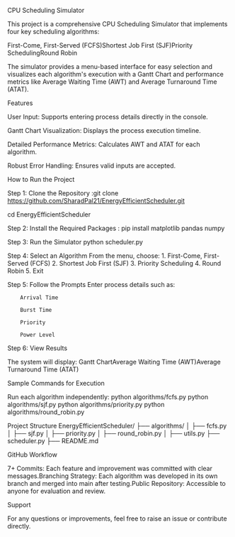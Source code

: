 CPU Scheduling Simulator

This project is a comprehensive CPU Scheduling Simulator that implements four key scheduling algorithms:

First-Come, First-Served (FCFS)Shortest Job First (SJF)Priority SchedulingRound Robin

The simulator provides a menu-based interface for easy selection and visualizes each algorithm's execution with a Gantt Chart and performance metrics like Average Waiting Time (AWT) and Average Turnaround Time (ATAT).

Features

User Input: Supports entering process details directly in the console.

Gantt Chart Visualization: Displays the process execution timeline.

Detailed Performance Metrics: Calculates AWT and ATAT for each algorithm.

Robust Error Handling: Ensures valid inputs are accepted.

How to Run the Project

Step 1: Clone the Repository :git clone https://github.com/SharadPal21/EnergyEfficientScheduler.git

cd EnergyEfficientScheduler

Step 2: Install the Required Packages : pip install matplotlib pandas numpy

Step 3: Run the Simulator
python scheduler.py

Step 4: Select an Algorithm
    From the menu, choose:
        1. First-Come, First-Served (FCFS)
        2. Shortest Job First (SJF)
        3. Priority Scheduling
        4. Round Robin
        5. Exit

Step 5: Follow the Prompts
    Enter process details such as:

        Arrival Time

        Burst Time

        Priority

        Power Level

Step 6: View Results

The system will display:
Gantt ChartAverage Waiting Time (AWT)Average Turnaround Time (ATAT)

Sample Commands for Execution

Run each algorithm independently:
python algorithms/fcfs.py
python algorithms/sjf.py
python algorithms/priority.py
python algorithms/round_robin.py

Project Structure
EnergyEfficientScheduler/
├── algorithms/
│   ├── fcfs.py
│   ├── sjf.py
│   ├── priority.py
│   ├── round_robin.py
│
├── utils.py
├── scheduler.py
├── README.md

GitHub Workflow

7+ Commits: Each feature and improvement was committed with clear messages.Branching Strategy: Each algorithm was developed in its own branch and merged into main after testing.Public Repository: Accessible to anyone for evaluation and review.

Support

For any questions or improvements, feel free to raise an issue or contribute directly.
